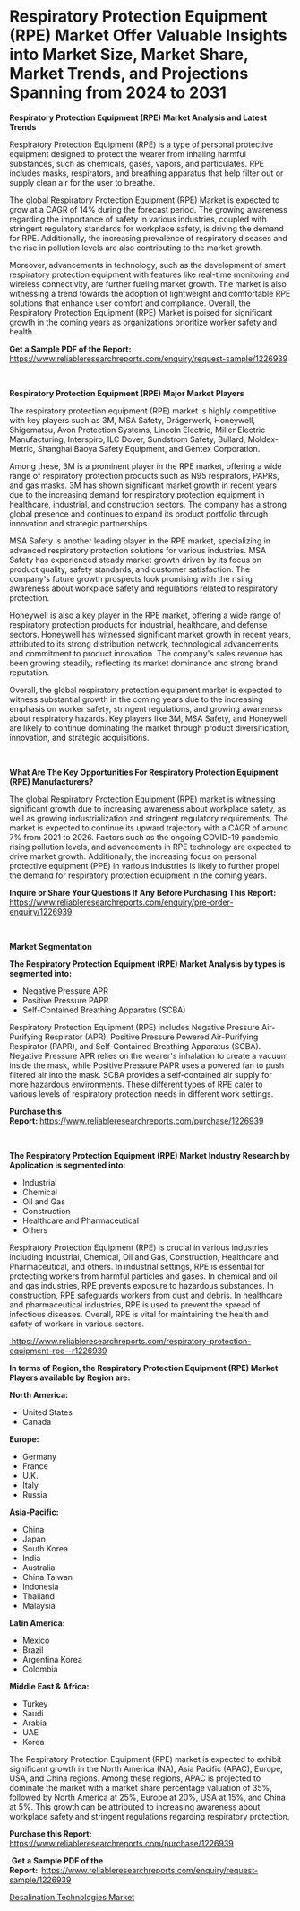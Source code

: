 <p><h1>Respiratory Protection Equipment (RPE) Market Offer Valuable Insights into Market Size, Market Share, Market Trends, and Projections Spanning from 2024 to 2031</h1></p><p><strong>Respiratory Protection Equipment (RPE) Market Analysis and Latest Trends</strong></p>
<p><p>Respiratory Protection Equipment (RPE) is a type of personal protective equipment designed to protect the wearer from inhaling harmful substances, such as chemicals, gases, vapors, and particulates. RPE includes masks, respirators, and breathing apparatus that help filter out or supply clean air for the user to breathe.</p><p>The global Respiratory Protection Equipment (RPE) Market is expected to grow at a CAGR of 14% during the forecast period. The growing awareness regarding the importance of safety in various industries, coupled with stringent regulatory standards for workplace safety, is driving the demand for RPE. Additionally, the increasing prevalence of respiratory diseases and the rise in pollution levels are also contributing to the market growth.</p><p>Moreover, advancements in technology, such as the development of smart respiratory protection equipment with features like real-time monitoring and wireless connectivity, are further fueling market growth. The market is also witnessing a trend towards the adoption of lightweight and comfortable RPE solutions that enhance user comfort and compliance. Overall, the Respiratory Protection Equipment (RPE) Market is poised for significant growth in the coming years as organizations prioritize worker safety and health.</p></p>
<p><strong>Get a Sample PDF of the Report:&nbsp;</strong> <a href="https://www.reliableresearchreports.com/enquiry/request-sample/1226939">https://www.reliableresearchreports.com/enquiry/request-sample/1226939</a></p>
<p>&nbsp;</p>
<p><strong>Respiratory Protection Equipment (RPE) Major Market Players</strong></p>
<p><p>The respiratory protection equipment (RPE) market is highly competitive with key players such as 3M, MSA Safety, Drägerwerk, Honeywell, Shigematsu, Avon Protection Systems, Lincoln Electric, Miller Electric Manufacturing, Interspiro, ILC Dover, Sundstrom Safety, Bullard, Moldex-Metric, Shanghai Baoya Safety Equipment, and Gentex Corporation.</p><p>Among these, 3M is a prominent player in the RPE market, offering a wide range of respiratory protection products such as N95 respirators, PAPRs, and gas masks. 3M has shown significant market growth in recent years due to the increasing demand for respiratory protection equipment in healthcare, industrial, and construction sectors. The company has a strong global presence and continues to expand its product portfolio through innovation and strategic partnerships.</p><p>MSA Safety is another leading player in the RPE market, specializing in advanced respiratory protection solutions for various industries. MSA Safety has experienced steady market growth driven by its focus on product quality, safety standards, and customer satisfaction. The company's future growth prospects look promising with the rising awareness about workplace safety and regulations related to respiratory protection.</p><p>Honeywell is also a key player in the RPE market, offering a wide range of respiratory protection products for industrial, healthcare, and defense sectors. Honeywell has witnessed significant market growth in recent years, attributed to its strong distribution network, technological advancements, and commitment to product innovation. The company's sales revenue has been growing steadily, reflecting its market dominance and strong brand reputation.</p><p>Overall, the global respiratory protection equipment market is expected to witness substantial growth in the coming years due to the increasing emphasis on worker safety, stringent regulations, and growing awareness about respiratory hazards. Key players like 3M, MSA Safety, and Honeywell are likely to continue dominating the market through product diversification, innovation, and strategic acquisitions.</p></p>
<p>&nbsp;</p>
<p><strong>What Are The Key Opportunities For Respiratory Protection Equipment (RPE) Manufacturers?</strong></p>
<p><p>The global Respiratory Protection Equipment (RPE) market is witnessing significant growth due to increasing awareness about workplace safety, as well as growing industrialization and stringent regulatory requirements. The market is expected to continue its upward trajectory with a CAGR of around 7% from 2021 to 2026. Factors such as the ongoing COVID-19 pandemic, rising pollution levels, and advancements in RPE technology are expected to drive market growth. Additionally, the increasing focus on personal protective equipment (PPE) in various industries is likely to further propel the demand for respiratory protection equipment in the coming years.</p></p>
<p><strong>Inquire or Share Your Questions If Any Before Purchasing This Report:</strong> <a href="https://www.reliableresearchreports.com/enquiry/pre-order-enquiry/1226939">https://www.reliableresearchreports.com/enquiry/pre-order-enquiry/1226939</a></p>
<p>&nbsp;</p>
<p><strong>Market Segmentation</strong></p>
<p><strong>The Respiratory Protection Equipment (RPE) Market Analysis by types is segmented into:</strong></p>
<p><ul><li>Negative Pressure APR</li><li>Positive Pressure PAPR</li><li>Self-Contained Breathing Apparatus (SCBA)</li></ul></p>
<p><p>Respiratory Protection Equipment (RPE) includes Negative Pressure Air-Purifying Respirator (APR), Positive Pressure Powered Air-Purifying Respirator (PAPR), and Self-Contained Breathing Apparatus (SCBA). Negative Pressure APR relies on the wearer's inhalation to create a vacuum inside the mask, while Positive Pressure PAPR uses a powered fan to push filtered air into the mask. SCBA provides a self-contained air supply for more hazardous environments. These different types of RPE cater to various levels of respiratory protection needs in different work settings.</p></p>
<p><strong>Purchase this Report:&nbsp;</strong><a href="https://www.reliableresearchreports.com/purchase/1226939">https://www.reliableresearchreports.com/purchase/1226939</a></p>
<p>&nbsp;</p>
<p><strong>The Respiratory Protection Equipment (RPE) Market Industry Research by Application is segmented into:</strong></p>
<p><ul><li>Industrial</li><li>Chemical</li><li>Oil and Gas</li><li>Construction</li><li>Healthcare and Pharmaceutical</li><li>Others</li></ul></p>
<p><p>Respiratory Protection Equipment (RPE) is crucial in various industries including Industrial, Chemical, Oil and Gas, Construction, Healthcare and Pharmaceutical, and others. In industrial settings, RPE is essential for protecting workers from harmful particles and gases. In chemical and oil and gas industries, RPE prevents exposure to hazardous substances. In construction, RPE safeguards workers from dust and debris. In healthcare and pharmaceutical industries, RPE is used to prevent the spread of infectious diseases. Overall, RPE is vital for maintaining the health and safety of workers in various sectors.</p></p>
<p><a href="https://www.reliableresearchreports.com/respiratory-protection-equipment-rpe--r1226939">&nbsp;https://www.reliableresearchreports.com/respiratory-protection-equipment-rpe--r1226939</a></p>
<p><strong>In terms of Region, the Respiratory Protection Equipment (RPE) Market Players available by Region are:</strong></p>
<p>
    <p> <strong> North America: </strong>
        <ul>
            <li>United States</li>
            <li>Canada</li>
        </ul>
        </p> 
    <p> <strong> Europe: </strong>
        <ul>
            <li>Germany</li>
            <li>France</li>
            <li>U.K.</li>
            <li>Italy</li>
            <li>Russia</li>
        </ul>
        </p> 
    <p> <strong> Asia-Pacific: </strong>
        <ul>
            <li>China</li>
            <li>Japan</li>
            <li>South Korea</li>
            <li>India</li>
            <li>Australia</li>
            <li>China Taiwan</li>
            <li>Indonesia</li>
            <li>Thailand</li>
            <li>Malaysia</li>
        </ul>
        </p> 
    <p> <strong> Latin America: </strong>
        <ul>
            <li>Mexico</li>
            <li>Brazil</li>
            <li>Argentina Korea</li>
            <li>Colombia</li>
        </ul>
        </p> 
    <p> <strong> Middle East & Africa: </strong>
        <ul>
            <li>Turkey</li>
            <li>Saudi</li>
            <li>Arabia</li>
            <li>UAE</li>
            <li>Korea</li>
        </ul>
    </p>
    </p>
<p><p>The Respiratory Protection Equipment (RPE) market is expected to exhibit significant growth in the North America (NA), Asia Pacific (APAC), Europe, USA, and China regions. Among these regions, APAC is projected to dominate the market with a market share percentage valuation of 35%, followed by North America at 25%, Europe at 20%, USA at 15%, and China at 5%. This growth can be attributed to increasing awareness about workplace safety and stringent regulations regarding respiratory protection.</p></p>
<p><strong>Purchase this Report: </strong><a href="https://www.reliableresearchreports.com/purchase/1226939">https://www.reliableresearchreports.com/purchase/1226939</a></p>
<p>&nbsp;<strong>Get a Sample PDF of the Report:&nbsp;&nbsp;</strong><a href="https://www.reliableresearchreports.com/enquiry/request-sample/1226939">https://www.reliableresearchreports.com/enquiry/request-sample/1226939</a></p>
<p><strong></strong></p>
<p><p><a href="https://github.com/anwarsahrul281/Market-Research-Report-List-1/blob/main/desalination-technologies-market.md">Desalination Technologies Market</a></p></p>